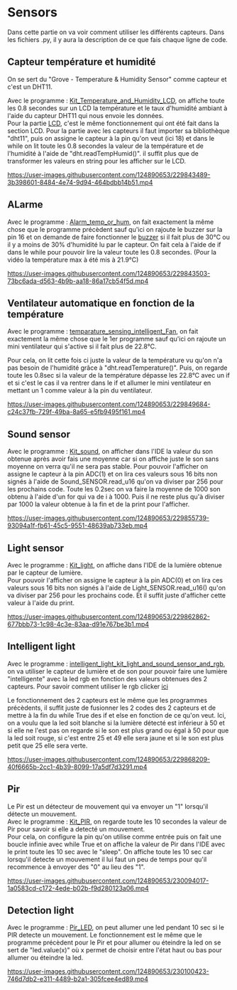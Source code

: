 # Sensors                                                             

Dans cette partie on va voir comment utiliser les différents capteurs. Dans les fichiers .py, il y aura la description de ce que fais chaque ligne de code. 

## Capteur température et humidité  

On se sert du "Grove - Temperature & Humidity Sensor" comme capteur et c'est un DHT11.

Avec le programme : [Kit_Temperature_and_Humidity_LCD](Kit_Temperature_and_Humidity_LCD.py), on affiche toute les 0.8 secondes sur un LCD la température et le taux d'humidité ambiant à l'aide du capteur DHT11 qui nous envoie les données.                                                 
Pour la partie [LCD](https://github.com/HEPL-Starygin/smartcities/tree/main/LCD), c'est le même fonctionnement qui ont été fait dans la section LCD. Pour la partie avec les capteurs il faut importer sa bibliothèque "dht11", puis on assigne le capteur à la pin qu'on veut (ici 18) et dans le while on lit toute les 0.8 secondes la valeur de la température et de l'humidité à l'aide de "dht.readTempHumid()". il suffit plus que de transformer les valeurs en string pour les afficher sur le LCD.                                                                               
 

https://user-images.githubusercontent.com/124890653/229843489-3b398601-8484-4e74-9d94-464bdbb14b51.mp4


## ALarme                                                                                  

Avec le programme : [Alarm_temp_or_hum](Alarm_temp_or_hum.py), on fait exactement la même chose que le programme précèdent sauf qu'ici on rajoute le buzzer sur la pin 16 et on demande de faire fonctionner le [buzzer](https://github.com/HEPL-Starygin/smartcities/tree/main/AD-PWM) si il fait plus de 30°C ou il y a moins de 30% d'humidité lu par le capteur. On fait cela à l'aide de if dans le while pour pouvoir lire la valeur toute les 0.8 secondes. (Pour la vidéo la température max à été mis à 21.9°C)


https://user-images.githubusercontent.com/124890653/229843503-73bc6ada-d563-4b9b-aa18-86a17cb54f5d.mp4

## Ventilateur automatique en fonction de la température                           
Avec le programme : [temparature_sensing_intelligent_Fan](temparature_sensing_intelligent_Fan.py), on fait exactement la même chose que le 1er programme  sauf qu'ici on rajoute un mini ventilateur qui s'active si il fait plus de 22.8°C.

Pour cela, on lit cette fois ci juste la valeur de la température vu qu'on n'a pas besoin de l'humidité grâce à "dht.readTemperature()". Puis, on regarde toute les 0.8sec si la valeur de la température dépasse les 22.8°C avec un if et si c'est le cas il va rentrer dans le if et allumer le mini ventilateur en mettant un 1 comme valeur à la pin du ventilateur.



https://user-images.githubusercontent.com/124890653/229849684-c24c37fb-729f-49ba-8a65-e5fb9495f161.mp4


## Sound sensor
Avec le programme : [Kit_sound](Kit_sound.py), on afficher dans l'IDE la valeur du son obtenue après avoir fais une moyenne car si on affiche juste le son sans moyenne on verra qu'il ne sera pas stable.
Pour pouvoir l'afficher on assigne le capteur à la pin ADC(1) et on lira ces valeurs sous 16 bits non signés à l'aide de Sound_SENSOR.read_u16 qu'on va diviser par 256 pour les prochains code. Toute les 0.2sec on va faire la moyenne de 1000 son obtenu à l'aide d'un for qui va de i à 1000. Puis il ne reste plus qu'à diviser par 1000 la valeur obtenue à la fin et de la print pour l'afficher.




https://user-images.githubusercontent.com/124890653/229855739-93094a1f-fb61-45c5-9551-48639ab733eb.mp4

## Light sensor                                                       

Avec le programme : [Kit_light](Kit_light.py), on affiche dans l'IDE de la lumière obtenue par le capteur de lumière.                                        
Pour pouvoir l'afficher on assigne le capteur à la pin ADC(0) et on lira ces valeurs sous 16 bits non signés à l'aide de Light_SENSOR.read_u16() qu'on va diviser par 256 pour les prochains code. Et il suffit juste d'afficher cette valeur à l'aide du print.

https://user-images.githubusercontent.com/124890653/229862862-677bbb73-1c98-4c3e-83aa-d91e767be3b1.mp4

## Intelligent light

Avec le programme : [intelligent_light_kit_light_and_sound_sensor_and_rgb](intelligent_light_kit_light_and_sound_sensor_and_rgb.py), on va utiliser le capteur de lumière et de son pour pouvoir faire une lumière "intelligente" avec la led rgb en fonction des valeurs obtenues des 2 capteurs. Pour savoir comment utiliser le rgb clicker [ici](https://github.com/HEPL-Starygin/smartcities/tree/main/LED_NEO)

Le fonctionnement des 2 capteurs est le même que les programmes précèdents, il suffit juste de fusionner les 2 codes des 2 capteurs et de mettre à la fin du while True des if et else en fonction de ce qu'on veut. Ici, on a voulu que la led soit blanche si la lumière détecté est inférieur à 50 et si elle ne l'est pas on regarde si le son est plus grand ou égal à 50 pour que la led soit rouge, si c'est entre 25 et 49 elle sera jaune et si le son est plus petit que 25 elle sera verte. 


https://user-images.githubusercontent.com/124890653/229868209-40f6665b-2cc1-4b39-8099-17a5df7d3291.mp4

## Pir
Le Pir est un détecteur de mouvement qui va envoyer un "1" lorsqu'il détecte un mouvement.     
Avec le programme : [Kit_PIR](Kit_PIR.py), on regarde toute les 10 secondes la valeur de Pir pour savoir si elle a detecté un mouvement.                                             
Pour cela, on configure la pin qu'on utilise comme entrée puis on fait une boucle infinie avec while True et on affiche la valeur de Pir dans l'IDE avec le print toute les 10 sec avec le "sleep". On affiche toute les 10 sec car lorsqu'il detecte un mouvement il lui faut un peu de temps pour qu'il recommence à envoyer des "0" au lieu des "1".


https://user-images.githubusercontent.com/124890653/230094017-1a0583cd-c172-4ede-b02b-f9d280123a06.mp4

## Detection light

Avec le programme : [Pir_LED](Pir_LED.py), on peut allumer une led pendant 10 sec si le PIR detecte un mouvement.
Le fonctionnement est le même que le programme précèdent pour le Pir et pour allumer ou éteindre la led on se sert de "led.value(x)" où x permet de choisir entre l'état haut ou bas pour allumer ou éteindre la led.


https://user-images.githubusercontent.com/124890653/230100423-746d7db2-e311-4489-b2a1-305fcee4ed89.mp4

